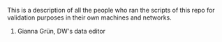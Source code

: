 This is a description of all the people who ran the scripts of this repo for validation purposes in their own machines and networks.

1. Gianna Grün, DW's data editor